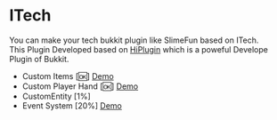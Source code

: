 # ITech
You can make your tech bukkit plugin like SlimeFun based on ITech.    
This Plugin Developed based on [HiPlugin](https://github.com/itscola/HiPlugin) which is a poweful Develope Plugin of Bukkit.
- Custom Items [🆗] [Demo](https://github.com/itscola/ITech/blob/main/src/main/java/top/whitecola/itech/items/tool/PigSoulPickaxe.java)
- Custom Player Hand [🆗] [Demo](https://github.com/itscola/ITech/blob/main/src/main/java/top/whitecola/itech/items/items/AntiGravityStone.java)
- CustomEntity [1%] 
- Event System [20%] [Demo](https://github.com/itscola/ITech/blob/main/src/main/java/top/whitecola/itech/event/ItechItemEvent.java)
